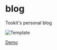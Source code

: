# blog
Tookit's personal blog

![Template](http://isocked.com/img/neptune-screenshot-1.png)


[Demo](http://isocked.com/)